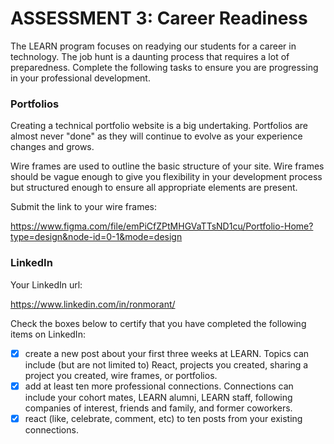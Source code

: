# ASSESSMENT 3: Career Readiness

The LEARN program focuses on readying our students for a career in technology. The job hunt is a daunting process that requires a lot of preparedness. Complete the following tasks to ensure you are progressing in your professional development.

### Portfolios

Creating a technical portfolio website is a big undertaking. Portfolios are almost never "done" as they will continue to evolve as your experience changes and grows.

Wire frames are used to outline the basic structure of your site. Wire frames should be vague enough to give you flexibility in your development process but structured enough to ensure all appropriate elements are present. 

Submit the link to your wire frames:

https://www.figma.com/file/emPiCfZPtMHGVaTTsND1cu/Portfolio-Home?type=design&node-id=0-1&mode=design

### LinkedIn

Your LinkedIn url:

https://www.linkedin.com/in/ronmorant/

Check the boxes below to certify that you have completed the following items on LinkedIn:

- [X] create a new post about your first three weeks at LEARN. Topics can include (but are not limited to) React, projects you created, sharing a project you created, wire frames, or portfolios.
- [X] add at least ten more professional connections. Connections can include your cohort mates, LEARN alumni, LEARN staff, following companies of interest, friends and family, and former coworkers.
- [X] react (like, celebrate, comment, etc) to ten posts from your existing connections.
